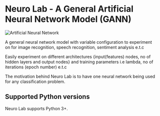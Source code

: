 # Neuro Lab - A General Artificial Neural Network Model (GANN)
![Artificial Neural Network](https://cdn-images-1.medium.com/max/1600/1*590A1_2nItX49wqZKOlaFw.png)



A general neural network model with variable configuration to experiment on for image recognition, speech recognition, sentiment analysis  e.t.c

Easily experiment on different architectures {input(features) nodes, no of hidden layers and output nodes} and training parameters i.e lambda, no of iterations (epoch number) e.t.c

The motivation behind Neuro Lab is to have one neural network being used for any classification problem.


Supported Python versions
-----------------------

Neuro Lab supports Python 3+.

